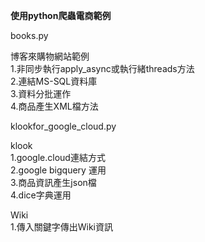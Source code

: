 <b>使用python爬蟲電商範例</b>
<p>books.py</p>
博客來購物網站範例<br>
1.非同步執行apply_async或執行緒threads方法<br>
2.連結MS-SQL資料庫<br>
3.資料分批運作<br>
4.商品產生XML檔方法<br>

<p>klookfor_google_cloud.py</p>
klook<br>
1.google.cloud連結方式<br>
2.google bigquery 運用<br>
3.商品資訊產生json檔<br>
4.dice字典運用<br>

<p></p>
Wiki<br>
1.傳入關鍵字傳出Wiki資訊

